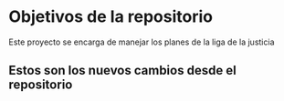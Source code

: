 # Objetivos de la repositorio

Este proyecto se encarga de manejar los planes de la liga de la justicia

## Estos son los nuevos cambios desde el repositorio

 